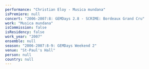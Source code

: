 ```yaml
---
performance: "Christian Eloy - Musica mundana"
isPremiere: null
concert: "2006-2007:8: GEMDays 2.8 - SCRIME: Bordeaux Grand Cru"
work: "Musica mundana"
isCommission: false
isResidency: false
work_year: "2007"
ensemble: null
season: "2006-2007:8-9: GEMDays Weekend 2"
venue: "St-Paul's Hall"
person: null
country: null
---
```



